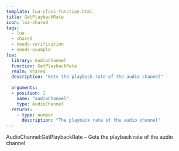 ```yaml
---
template: lua-class-function.html
title: GetPlaybackRate
icon: lua-shared
tags:
  - lua
  - shared
  - needs-verification
  - needs-example
lua:
  library: AudioChannel
  function: GetPlaybackRate
  realm: shared
  description: "Gets the playback rate of the audio channel"
  
  arguments:
  - position: 1
    name: "audioChannel"
    type: AudioChannel
  returns:
    - type: number
      description: "The playback rate of the audio channel"
---
```


<div class="lua__search__keywords">
AudioChannel:GetPlaybackRate &#x2013; Gets the playback rate of the audio channel
</div>
